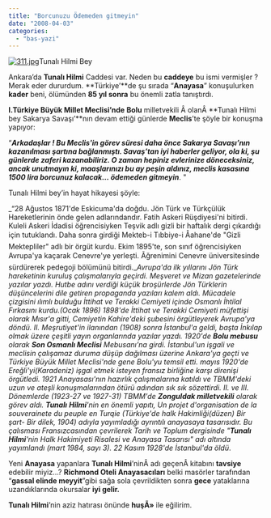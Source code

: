 ```yaml
---
title: "Borcunuzu Ödemeden gitmeyin"
date: "2008-04-03"
categories: 
  - "bas-yazi"
---
```


 [![311.jpg](/uploads/2008/04/311.jpg)](/uploads/2008/04/311.jpg "311.jpg")Tunalı Hilmi Bey

Ankara’da **Tunalı Hilmi** Caddesi var. Neden bu **caddeye** bu ismi vermişler ? Merak eder dururdum. **Türkiye’**de şu sırada “**Anayasa**” konuşulurken **kader** beni, ölümünden **85 yıl sonra** bu önemli zatla tanıştırdı.

**I.Türkiye Büyük Millet Meclisi’nde** **Bolu** milletvekili Â olanÂ **Tunalı Hilmi bey Sakarya Savaşı’**nın devam ettiği günlerde **Meclis**’te şöyle bir konuşma yapıyor:

“**_Arkadaşlar ! Bu Meclis'in görev süresi daha önce Sakarya Savaşı’nın kazanılması şartına bağlanmıştı. Savaş’tan iyi haberler geliyor, ola ki, şu günlerde zaferi kazanabiliriz. O zaman hepiniz evlerinize döneceksiniz, ancak unutmayın ki, maaşlarınızı bu ay peşin aldınız, meclis kasasına 1500 lira borcunuz kalacak… ödemeden gitmeyin_**. "

Tunalı Hilmi bey’in hayat hikayesi şöyle:

_“28 Ağustos 1871'de Eskicuma'da doğdu. Jön Türk ve Türkçülük Hareketlerinin önde gelen adlarındandır. Fatih Askeri Rüşdiyesi'ni bitirdi. Kuleli Askeri İdadisi öğrencisiyken Teşvik adlı gizli bir haftalık dergi çıkardığı için tutuklandı. Daha sonra girdiği Mekteb-i Tıbbiye-i Åahane'de "Gizli Mektepliler" adlı bir örgüt kurdu. Ekim 1895'te, son sınıf öğrencisiyken Avrupa'ya kaçarak Cenevre'ye yerleşti. Ãğrenimini Cenevre üniversitesinde sürdürerek pedegoji bölümünü bitirdi.__Avrupa'da ilk yıllarını Jön Türk hareketinin kuruluş çalışmalarıyla geçirdi. Meşveret ve Mizan gazetelerinde yazılar yazdı. Hutbe adını verdiği küçük broşürlerde Jön Türklerin düşüncelerini dile getiren propaganda yazıları kalem aldı. Mücadele çizgisini ılımlı bulduğu İttihat ve Terakki Cemiyeti içinde Osmanlı İhtilal Fırkasını kurdu.(Ocak 1896)_ _1898'de İttihat ve Terakki Cemiyeti müfettişi olarak Mısır'a gitti, Cemiyetin Kahire'deki şubesini örgütleyerek Avrupa'ya döndü. II. Meşrutiyet'in ilanından (1908) sonra İstanbul'a geldi, başta İnkılap olmak üzere çeşitli yayın organlarında yazılar yazdı._ _1920'de **Bolu mebusu** olarak **Son Osmanlı Meclisi** Mebusanı’na girdi. İstanbul'un işgali ve meclisin çalışamaz duruma düşüp dağılması üzerine Ankara'ya geçti ve Türkiye Büyük Millet Meclisi'nde gene Bolu'yu temsil etti. mayıs 1920'de Ereğli'yi(Karadeniz) işgal etmek isteyen fransız birliğine karşı direnişi örgütledi. 1921 Anayasası'nın hazırlık çalışmalarına katıldı ve TBMM'deki uzun ve ateşli konuşmalarından ötürü adından sık sık sözettirdi._ _II. ve III. Dönemlerde (1923-27 ve 1927-31) TBMM'de **Zonguldak milletvekili** olarak görev aldı._ **_Tunalı_** _**Hilmi**'nin en önemli yapıtı, Un projet d'organisation de la souverainete du peuple en Turqie (Türkiye'de halk Hakimliği(düzen) Bir şart- Bir dilek, 1904) adıyla yayımladığı ayrıntılı anayasaya tasarısıdır. Bu çalısması Fransızcasından çevrilerek Tarih ve Toplum dergisinde "**Tunalı** **Hilmi**'nin Halk Hakimiyeti Risalesi ve Anayasa Tasarısı" adı altında yayımlandı (mart 1984, sayı 3). 22 Kasım 1928'de İstanbul'da öldü_.

Yeni **Anayasa** yapanlara **Tunalı Hilmi**’ninÂ adı geçenÂ kitabını **tavsiye** edebilir miyiz…? **Richmond Oteli Anayasacıları** belki masörler tarafından “**gassal elinde meyyit**”gibi sağa sola çevrildikten sonra **gece** yataklarına uzandıklarında okursalar **iyi gelir.**

**Tunalı Hilmi**’nin aziz hatırası önünde **huşÃ»** ile eğilirim.
